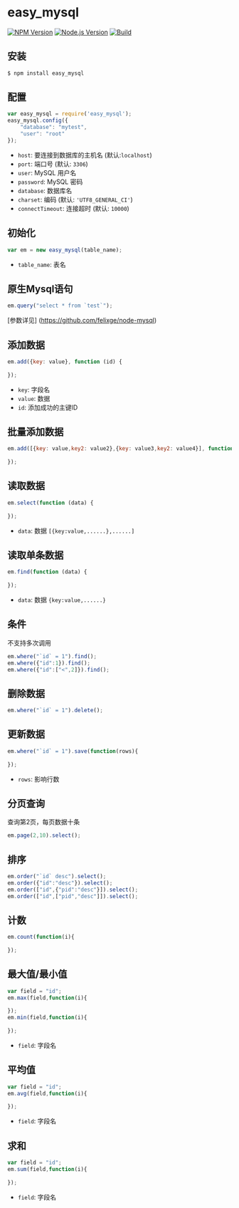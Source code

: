 # easy_mysql

[![NPM Version][npm-image]][npm-url]
[![Node.js Version][node-version-image]][node-version-url]
[![Build][travis-image]][travis-url]

## 安装
```sh
$ npm install easy_mysql
```

## 配置
```js
var easy_mysql = require('easy_mysql');
easy_mysql.config({
    "database": "mytest",
    "user": "root"
});
```

* `host`: 要连接到数据库的主机名 (默认:`localhost`)
* `port`: 端口号 (默认: `3306`)
* `user`: MySQL 用户名
* `password`: MySQL 密码
* `database`: 数据库名
* `charset`: 编码 (默认: `'UTF8_GENERAL_CI'`)
* `connectTimeout`: 连接超时 (默认: `10000`)


## 初始化
```js
var em = new easy_mysql(table_name);
```
* `table_name`: 表名


## 原生Mysql语句
```js
em.query("select * from `test`");
```
[参数详见] (https://github.com/felixge/node-mysql)

## 添加数据
```js
em.add({key: value}, function (id) {
    
});
```
* `key`: 字段名
* `value`: 数据
* `id`: 添加成功的主键ID

## 批量添加数据
```js
em.add([{key: value,key2: value2},{key: value3,key2: value4}], function (id) {
    
});
```


## 读取数据
```js
em.select(function (data) {
    
});
```
+ `data`: 数据 `[{key:value,......},......]`


## 读取单条数据
```js
em.find(function (data) {
    
});
```
+ `data`: 数据 `{key:value,......}`

## 条件
不支持多次调用
```js
em.where("`id` = 1").find();
em.where({"id":1}).find();
em.where({"id":["<",2]}).find();
```

## 删除数据
```js
em.where("`id` = 1").delete();
```

## 更新数据
```js
em.where("`id` = 1").save(function(rows){
    
});
```
+ `rows`: 影响行数

## 分页查询
查询第2页，每页数据十条
```js
em.page(2,10).select();
```

## 排序
```js
em.order("`id` desc").select();
em.order({"id":"desc"}).select();
em.order(["id",{"pid":"desc"}]).select();
em.order(["id",["pid","desc"]]).select();
```


## 计数
```js
em.count(function(i){
    
});
```

## 最大值/最小值
```js
var field = "id";
em.max(field,function(i){
    
});
em.min(field,function(i){
    
});
```
+ `field`: 字段名

## 平均值
```js
var field = "id";
em.avg(field,function(i){
    
});
```
+ `field`: 字段名

## 求和
```js
var field = "id";
em.sum(field,function(i){
    
});
```
+ `field`: 字段名















[npm-image]: https://img.shields.io/npm/v/easy_mysql.svg
[npm-url]: https://npmjs.org/package/easy_mysql
[node-version-image]: https://img.shields.io/node/v/easy_mysql.svg
[node-version-url]: https://nodejs.org/en/download/
[travis-image]: https://travis-ci.org/wailovet/easy_mysql.svg?branch=master
[travis-url]: https://travis-ci.org/wailovet/easy_mysql


